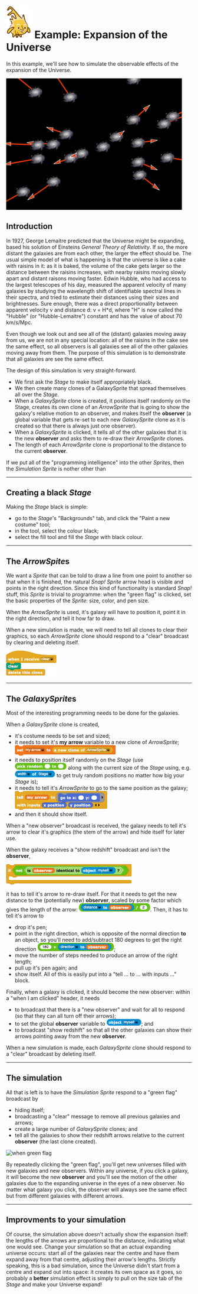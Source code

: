# <img alt="scientific-snap-icon" src="../../images/einstein_snap.png" width="70"/> Example: Expansion of the Universe

In this example, we'll see how to simulate the observable effects of the expansion of the Universe.

![simulation](./images/simulation.png)

## Introduction

In 1927, George Lemaitre predicted that the Universe might be expanding, based his solution of Einsteins *General Theory of Relativity*.  If so, the more distant the galaxies are from each other, the larger the effect should be. The usual simple model of what is happening is that the universe is like a cake with raisins in it: as it is baked, the volume of the cake gets larger so the distance between the raisins increases, with nearby raisins moving slowly apart and distant raisons moving faster.  Edwin Hubble, who had access to the largest telescopes of his day, measured the apparent velocity of many galaxies by studying the wavelength shift of identifiable spectral lines in their spectra, and tried to estimate their distances using their sizes and brightnesses.  Sure enough, there was a direct proportionality between apparent velocity v and distance d: v = H\*d, where "H" is now called the "Hubble" (or "Hubble-Lemaitre") constant and has the value of about 70 km/s/Mpc.

Even though we look out and see all of the (distant) galaxies moving away from us, we are not in any special location: all of the raisins in the cake see the same effect, so all observers is all galaxies see all of the other galaxies moving away from them.  The purpose of this simulation is to demonstrate that all galaxies are see the same effect.

The design of this simulation is very straight-forward.
- We first ask the *Stage* to make itself appropriately black.
- We then create many clones of a GalaxySprite that spread themselves all over the *Stage*.
- When a *GalaxySprite* clone is created, it positions itself randomly on the Stage, creates its own clone of an *ArrowSprite* that is going to show the galaxy's relative motion to an observer, and makes itself the **observer** (a global variable that gets re-set to each new *GalaxySprite* clone as it is created so that there is always just one observer).
- When a *GalaxySprite* is clicked, it tells all of the other galaxies that it is the new **observer** and asks them to re-draw their *ArrowSprite* clones.
- The length of each *ArrowSprite* clone is proportional to the distance to the current **observer**.

If we put all of the "programming intelligence" into the other *Sprite*s, then the *Simulation* *Sprite* is nother other than 

---

## Creating a black *Stage*

Making the *Stage* black is simple:
- go to the *Stage*'s "Backgrounds" tab, and click the "Paint a new costume" tool;
- in the tool, select the colour black;
- select the fill tool and fill the *Stage* with black colour.

---

## The *ArrowSpite*s

We want a *Sprite* that can be told to draw a line from one point to another so that when it is finished, the natural *Snap!* *Sprite* arrow head is visible and points in the right direction.  Since this kind of functionality is standard *Snap!* stuff, this *Sprite* is trivial to programme:
when the "green flag" is clicked, set the basic properties of the *Sprite*: size, color, and pen size.

When the *ArrowSprite* is used, it's galaxy will have to position it, point it in the right direction, and tell it how far to draw.

When a new simulation is made, we will need to tell all clones to clear their graphics, so each *ArrowSprite* clone should respond to a "clear" broadcast by clearing and deleting itself.

![when I arrow receives clear](./images/when_arrow_receives_clear.png)


---

## The *GalaxySprite*s

Most of the interesting programming needs to be done for the galaxies.

When a *GalaxySprite* clone is created,
- it's costume needs to be set and sized;
- it needs to set it's **my arrow** variable to a new clone of *ArrowSprite*;<BR/>
![set my arrow to a new clone of ArrowSprite](./images/set_my_arrow.png)<BR/>
- it needs to position itself randomly on the *Stage* (use ![pick random to](./images/pick_random_to.png) along with the current size of the *Stage* using, e.g. ![width of Stage](./images/width_of_Stage.png) to get truly random positions no matter how big your *Stage* is);
- it needs to tell it's *ArrowSprite* to go to the same position as the galaxy;<BR/>
![tell my arrow to go to](./images/tell_my_arrow_to_go_to.png)<BR/>
- and then it should show itself.

When a "new observer" broadcast is received, the galaxy needs to tell it's arrow to clear it's graphics (the stem of the arrow) and hide itself for later use.

When the galaxy receives a "show redshift" broadcast and isn't the **observer**,

![if not is observer identical to myself](./images/if_not_is_observer.png)

it has to tell it's arrow to re-draw itself.  For that it needs to get the new distance to the (potentially new) **observer**, scaled by some factor which gives the length of the arrow: ![distance_to_observer](./images/distance_to_observer.png).  Then, it has to tell it's arrow to 
- drop it's pen;
- point in the right direction, which is opposite of the normal direction **to** an object, so you'll need to add/subtract 180 degrees to get the right direction ![direction away from observer](./images/direction_away_from_observer.png);
- move the number of steps needed to produce an arrow of the right length;
- pull up it's pen again; and
- show itself.
All of this is easily put into a "tell ... to ... with inputs ..." block.

Finally, when a galaxy is clicked, it should become the new observer: within a "when I am clicked" header, it needs
- to broadcast that there is a "new observer" and wait for all to respond (so that they can all turn off their arrows);
- to set the global **observer** variable to ![object myself](./images/object_myself.png); and
- to broadcast "show redshift" so that all the other galaxies can show their arrows pointing away from the new **observer**.

When a new simulation is made, each *GalaxySprite* clone should respond to a "clear" broadcast by deleting itself.

---

## The simulation

All that is left is to have the *Simulation* *Sprite*  respond to a "green flag" broadcast by
- hiding itself;
- broadcasting a "clear" message to remove all previous galaxies and arrows;
- create a large number of *GalaxySprite* clones; and
- tell all the galaxies to show their redshift arrows relative to the current **observer** (the last clone created).

![when green flag](./images/when_green_flag.png)

By repeatedly clicking the "green flag", you'll get new universes filled with new galaxies and new observers. Within any universe, if you click a galaxy, it will become the new **observer** and you'll see the motion of the other galaxies due to the expanding universe in the eyes of a new observer.  No matter what galaxy you click, the observer will always see the same effect but from different galaxies with different arrows.

---

## Improvments to your simulation

Of course, the simulation above doesn't actually show the expansion itself: the lengths of the arrows are proportional to the distance, indicating what one would see.  Change your simulation so that an actual expanding universe occurs: start all of the galaxies near the centre and have them expand away from that centre, adjusting their arrow's lengths.  Strictly speaking, this is a bad simulation, since the Universe didn't start from a centre and expand out into space: it creates its own space as it goes, so probably a **better** simulation effect is simply to pull on the size tab of the *Stage* and make your Universe expand!

